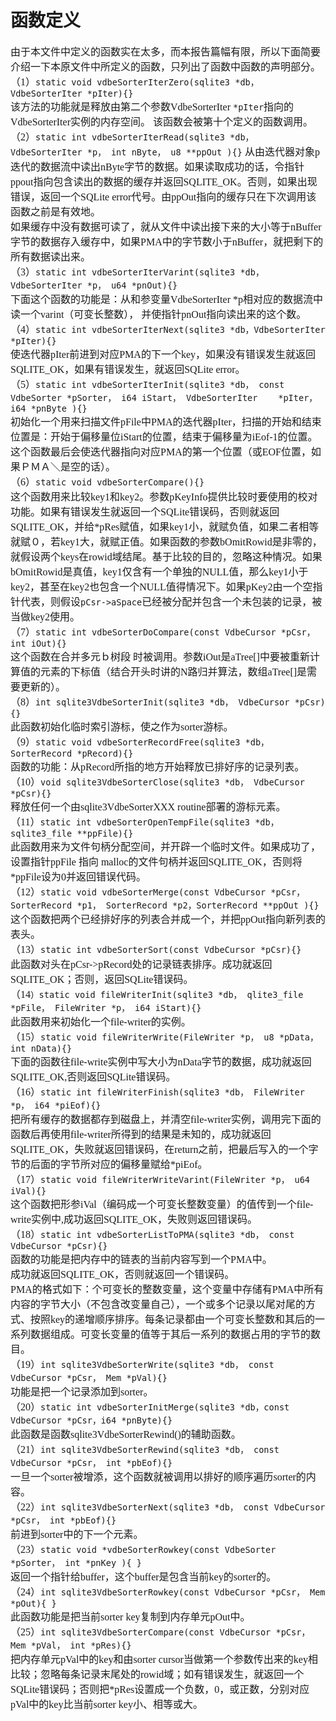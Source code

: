 # 函数定义
<font face="微软雅黑" size="3px">

由于本文件中定义的函数实在太多，而本报告篇幅有限，所以下面简要介绍一下本原文件中所定义的函数，只列出了函数中函数的声明部分。  
（1）`static void vdbeSorterIterZero(sqlite3 *db， VdbeSorterIter *pIter){}`  
	该方法的功能就是释放由第二个参数VdbeSorterIter `*pIter`指向的VdbeSorterIter实例的内存空间。 该函数会被第十个定义的函数调用。  
（2）`static int vdbeSorterIterRead(sqlite3 *db， VdbeSorterIter *p， int nByte， u8 **ppOut ){}`
从由迭代器对象p迭代的数据流中读出nByte字节的数据。如果读取成功的话，令指针ppout指向包含读出的数据的缓存并返回SQLITE_OK。否则，如果出现错误，返回一个SQLite error代号。由ppOut指向的缓存只在下次调用该函数之前是有效地。  
如果缓存中没有数据可读了，就从文件中读出接下来的大小等于nBuffer字节的数据存入缓存中，如果PMA中的字节数小于nBuffer，就把剩下的所有数据读出来。  
（3）`static int vdbeSorterIterVarint(sqlite3 *db， VdbeSorterIter *p， u64 *pnOut){}`  
下面这个函数的功能是：从和参变量VdbeSorterIter \*p相对应的数据流中读一个varint（可变长整数）， 并使指针pnOut指向读出来的这个数。  
（4）`static int vdbeSorterIterNext(sqlite3 *db，VdbeSorterIter *pIter){}`  
	使迭代器pIter前进到对应PMA的下一个key，如果没有错误发生就返回SQLITE_OK，如果有错误发生，就返回SQLite error。  
（5）`static int vdbeSorterIterInit(sqlite3 *db， const VdbeSorter *pSorter， i64 iStart， VdbeSorterIter 	*pIter， i64 *pnByte ){}`  
初始化一个用来扫描文件pFile中PMA的迭代器pIter，扫描的开始和结束位置是：开始于偏移量位iStart的位置，结束于偏移量为iEof-1的位置。这个函数最后会使迭代器指向对应PMA的第一个位置（或EOF位置，如果ＰＭＡ＼是空的话）。  
（6）`static void vdbeSorterCompare(){}`  
这个函数用来比较key1和key2。参数pKeyInfo提供比较时要使用的校对功能。如果有错误发生就返回一个SQLite错误码，否则就返回SQLITE_OK，并给\*pRes赋值，如果key1小，就赋负值，如果二者相等就赋０，若key1大，就赋正值。如果函数的参数bOmitRowid是非零的，就假设两个keys在rowid域结尾。基于比较的目的，忽略这种情况。如果bOmitRowid是真值，key1仅含有一个单独的NULL值，那么key1小于key2，甚至在key2也包含一个NULL值得情况下。如果pKey2由一个空指针代表，则假设`pCsr->aSpace`已经被分配并包含一个未包装的记录，被当做key2使用。  
（7）`static int vdbeSorterDoCompare(const VdbeCursor *pCsr， int iOut){}`  
这个函数在合并多元ｂ树段 时被调用。参数iOut是aTree[]中要被重新计算值的元素的下标值（结合开头时讲的N路归并算法，数组aTree[]是需要更新的）。  
（8）`int sqlite3VdbeSorterInit(sqlite3 *db， VdbeCursor *pCsr){}`  
此函数初始化临时索引游标，使之作为sorter游标。  
（9）`static void vdbeSorterRecordFree(sqlite3 *db， SorterRecord *pRecord){}`  
函数的功能：从pRecord所指的地方开始释放已排好序的记录列表。  
（10）`void sqlite3VdbeSorterClose(sqlite3 *db， VdbeCursor *pCsr){}`  
释放任何一个由sqlite3VdbeSorterXXX routine部署的游标元素。  
（11）`static int vdbeSorterOpenTempFile(sqlite3 *db， sqlite3_file **ppFile){}`  
此函数用来为文件句柄分配空间，并开辟一个临时文件。如果成功了，设置指针ppFile 指向 malloc的文件句柄并返回SQLITE_OK，否则将\*ppFile设为0并返回错误代码。  
（12）`static void vdbeSorterMerge(const VdbeCursor *pCsr， SorterRecord *p1， SorterRecord *p2，SorterRecord **ppOut ){}`  
这个函数把两个已经排好序的列表合并成一个，并把ppOut指向新列表的表头。  
（13）`static int vdbeSorterSort(const VdbeCursor *pCsr){}`  
此函数对头在pCsr->pRecord处的记录链表排序。成功就返回SQLITE_OK；否则，返回SQLite错误码。  
（14`）static void fileWriterInit(sqlite3 *db， qlite3_file *pFile， FileWriter *p， i64 iStart){}`  
此函数用来初始化一个file-writer的实例。  
（15）`static void fileWriterWrite(FileWriter *p， u8 *pData， int nData){}`  
下面的函数往file-write实例中写大小为nData字节的数据，成功就返回SQLITE_OK,否则返回SQLite错误码。  
（16）`static int fileWriterFinish(sqlite3 *db， FileWriter *p， i64 *piEof){}`  
把所有缓存的数据都存到磁盘上，并清空file-writer实例，调用完下面的函数后再使用file-writer所得到的结果是未知的，成功就返回SQLITE_OK，失败就返回错误码，在return之前，把最后写入的一个字节的后面的字节所对应的偏移量赋给\*piEof。  
（17）`static void fileWriterWriteVarint(FileWriter *p， u64 iVal){}`  
这个函数把形参iVal（编码成一个可变长整数变量）的值传到一个file-write实例中,成功返回SQLITE_OK，失败则返回错误码。  
（18）`static int vdbeSorterListToPMA(sqlite3 *db， const VdbeCursor *pCsr){}`  
函数的功能是把内存中的链表的当前内容写到一个PMA中。  
成功就返回SQLITE_OK，否则就返回一个错误码。  
PMA的格式如下：个可变长的整数变量，这个变量中存储有PMA中所有内容的字节大小（不包含改变量自己），一个或多个记录以尾对尾的方式、按照key的递增顺序排序。每条记录都由一个可变长整数和其后的一系列数据组成。可变长变量的值等于其后一系列的数据占用的字节的数目。  
（19）`int sqlite3VdbeSorterWrite(sqlite3 *db， const VdbeCursor *pCsr， Mem *pVal){}`  
功能是把一个记录添加到sorter。  
（20）`static int vdbeSorterInitMerge(sqlite3 *db，const VdbeCursor *pCsr，i64 *pnByte){}`  
此函数是函数sqlite3VdbeSorterRewind()的辅助函数。  
（21）`int sqlite3VdbeSorterRewind(sqlite3 *db， const VdbeCursor *pCsr， int *pbEof){}`    
一旦一个sorter被增添，这个函数就被调用以排好的顺序遍历sorter的内容。  
（22）`int sqlite3VdbeSorterNext(sqlite3 *db， const VdbeCursor *pCsr， int *pbEof){}`  
前进到sorter中的下一个元素。  
（23）`static void *vdbeSorterRowkey(const VdbeSorter *pSorter， int *pnKey ){ }`  
返回一个指针给buffer，这个buffer是包含当前key的sorter的。  
（24）`int sqlite3VdbeSorterRowkey(const VdbeCursor *pCsr， Mem *pOut){ }`  
此函数功能是把当前sorter key复制到内存单元pOut中。  
（25）`int sqlite3VdbeSorterCompare(const VdbeCursor *pCsr， Mem *pVal， int *pRes){}`  
把内存单元pVal中的key和由sorter cursor当做第一个参数传出来的key相比较；忽略每条记录末尾处的rowid域；如有错误发生，就返回一个SQLite错误码；否则把*pRes设置成一个负数，0，或正数，分别对应pVal中的key比当前sorter key小、相等或大。   